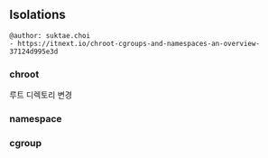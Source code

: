## Isolations

```
@author: suktae.choi
- https://itnext.io/chroot-cgroups-and-namespaces-an-overview-37124d995e3d
```

### chroot
루트 디렉토리 변경

### namespace

### cgroup
